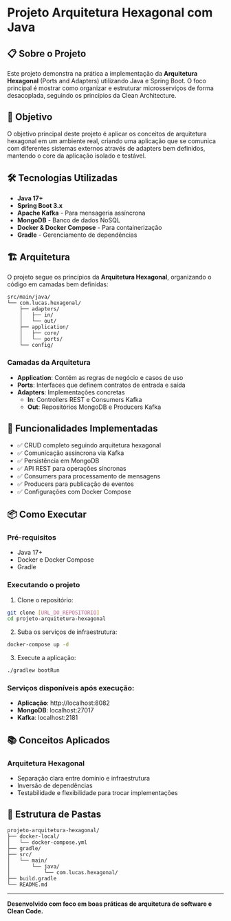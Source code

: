 # Projeto Arquitetura Hexagonal com Java

## 📋 Sobre o Projeto

Este projeto demonstra na prática a implementação da **Arquitetura Hexagonal** (Ports and Adapters) utilizando Java e Spring Boot. O foco principal é mostrar como organizar e estruturar microsserviços de forma desacoplada, seguindo os princípios da Clean Architecture.

## 🎯 Objetivo

O objetivo principal deste projeto é aplicar os conceitos de arquitetura hexagonal em um ambiente real, criando uma aplicação que se comunica com diferentes sistemas externos através de adapters bem definidos, mantendo o core da aplicação isolado e testável.

## 🛠️ Tecnologias Utilizadas

- **Java 17+**
- **Spring Boot 3.x**
- **Apache Kafka** - Para mensageria assíncrona
- **MongoDB** - Banco de dados NoSQL
- **Docker & Docker Compose** - Para containerização
- **Gradle** - Gerenciamento de dependências

## 🏗️ Arquitetura

O projeto segue os princípios da **Arquitetura Hexagonal**, organizando o código em camadas bem definidas:

```
src/main/java/
└── com.lucas.hexagonal/
    ├── adapters/
    │   ├── in/
    │   └── out/
    ├── application/
    │   ├── core/
    │   └── ports/
    └── config/
```

### Camadas da Arquitetura

- **Application**: Contém as regras de negócio e casos de uso
- **Ports**: Interfaces que definem contratos de entrada e saída
- **Adapters**: Implementações concretas
  - **In**: Controllers REST e Consumers Kafka
  - **Out**: Repositórios MongoDB e Producers Kafka

## 🚀 Funcionalidades Implementadas

- ✅ CRUD completo seguindo arquitetura hexagonal
- ✅ Comunicação assíncrona via Kafka
- ✅ Persistência em MongoDB
- ✅ API REST para operações síncronas
- ✅ Consumers para processamento de mensagens
- ✅ Producers para publicação de eventos
- ✅ Configurações com Docker Compose

## 📦 Como Executar

### Pré-requisitos
- Java 17+
- Docker e Docker Compose
- Gradle

### Executando o projeto

1. Clone o repositório:
```bash
git clone [URL_DO_REPOSITORIO]
cd projeto-arquitetura-hexagonal
```

2. Suba os serviços de infraestrutura:
```bash
docker-compose up -d
```

3. Execute a aplicação:
```bash
./gradlew bootRun
```

### Serviços disponíveis após execução:
- **Aplicação**: http://localhost:8082
- **MongoDB**: localhost:27017
- **Kafka**: localhost:2181

## 📚 Conceitos Aplicados

### Arquitetura Hexagonal
- Separação clara entre domínio e infraestrutura
- Inversão de dependências
- Testabilidade e flexibilidade para trocar implementações

## 📁 Estrutura de Pastas

```
projeto-arquitetura-hexagonal/
├── docker-local/
│   └── docker-compose.yml
├── gradle/
├── src/
│   └── main/
│       └── java/
│           └── com.lucas.hexagonal/
├── build.gradle
└── README.md
```

---

**Desenvolvido com foco em boas práticas de arquitetura de software e Clean Code.**
